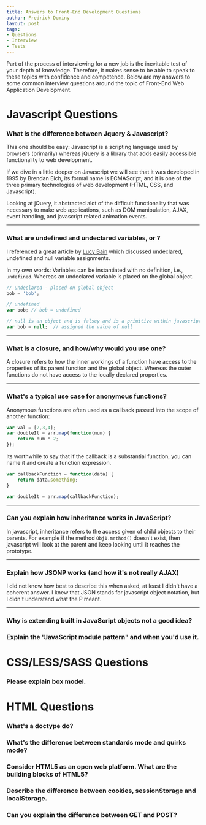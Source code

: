 ```yaml
---
title: Answers to Front-End Development Questions
author: Fredrick Dominy
layout: post
tags:
- Questions
- Interview
- Tests
---
```


Part of the process of interviewing for a new job is the inevitable test of your depth of knowledge. Therefore, it makes sense to be able to speak to these topics with confidence and competence. Below are my answers to some common interview questions around the topic of Front-End Web Application Development.
    
# Javascript Questions
    
### What is the difference between Jquery & Javascript? 

This one should be easy: Javascript is a scripting language used by browsers (primarily) whereas jQuery is a library that adds easily accessible functionality to web development.

If we dive in a little deeper on Javascript we will see that it was developed in 1995 by Brendan Eich, its formal name is ECMAScript, and it is one of the three primary technologies of web development (HTML, CSS, and Javascript).

Looking at jQuery, it abstracted alot of the difficult functionality that was necessary to make web applications, such as DOM manipulation, AJAX, event handling, and javascript related animation events. 

___

### What are undefined and undeclared variables, or ?

I referenced a great article by [Lucy Bain](http://lucybain.com/blog/2014/null-undefined-undeclared/) which discussed undeclared, undefined and null variable assignments. 

In my own words: Variables can be instantiated with no definition, i.e., `undefined`.  Whereas an undeclared variable is placed on the global object.

```javascript
// undeclared - placed on global object
bob = 'bob';

// undefined
var bob; // bob = undefined

// null is an object and is falsey and is a primitive within javascript
var bob = null;  // assigned the value of null
```
___

### What is a closure, and how/why would you use one? 

A closure refers to how the inner workings of a function have access to the properties of its parent function and the global object. Whereas the outer functions do not have access to the locally declared properties.

___

### What's a typical use case for anonymous functions? 

Anonymous functions are often used as a callback passed into the scope of another function: 

```javascript
var val = [2,3,4];
var doubleIt = arr.map(function(num) {
    return num * 2; 
});
```

Its worthwhile to say that if the callback is a substantial function, you can name it and create a function expression.

```javascript
var callbackFunction = function(data) {
    return data.something;
}

var doubleIt = arr.map(callbackFunction);
```
___

### Can you explain how inheritance works in JavaScript? 

In javascript, inheritance refers to the access given of child objects to their parents. For example if the method `Obj1.method()` doesn't exist, then javascript will look at the parent and keep looking until it reaches the prototype.

___

### Explain how JSONP works (and how it's not really AJAX) 

I did not know how best to describe this when asked, at least I didn't have a coherent answer.  I knew that JSON stands for javascript object notation, but I didn't understand what the P meant.

___

### Why is extending built in JavaScript objects not a good idea? 

### Explain the "JavaScript module pattern" and when you'd use it. 

# CSS/LESS/SASS Questions

### Please explain box model. 

# HTML Questions

### What's a doctype do? 

### What's the difference between standards mode and quirks mode? 

### Consider HTML5 as an open web platform. What are the building blocks of HTML5? 

### Describe the difference between cookies, sessionStorage and localStorage. 

### Can you explain the difference between GET and POST?